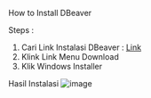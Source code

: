 How to Install DBeaver

Steps :

1. Cari Link Instalasi DBeaver : [Link](https://dbeaver.io/download/)
2. Klink Link Menu Download
3. Klik Windows Installer

Hasil Instalasi
![image](https://github.com/WinaApriliani4/pertemuan1-basis-data/assets/148308987/e671fe47-2d90-46fe-a88c-3bbe2f99b056)
